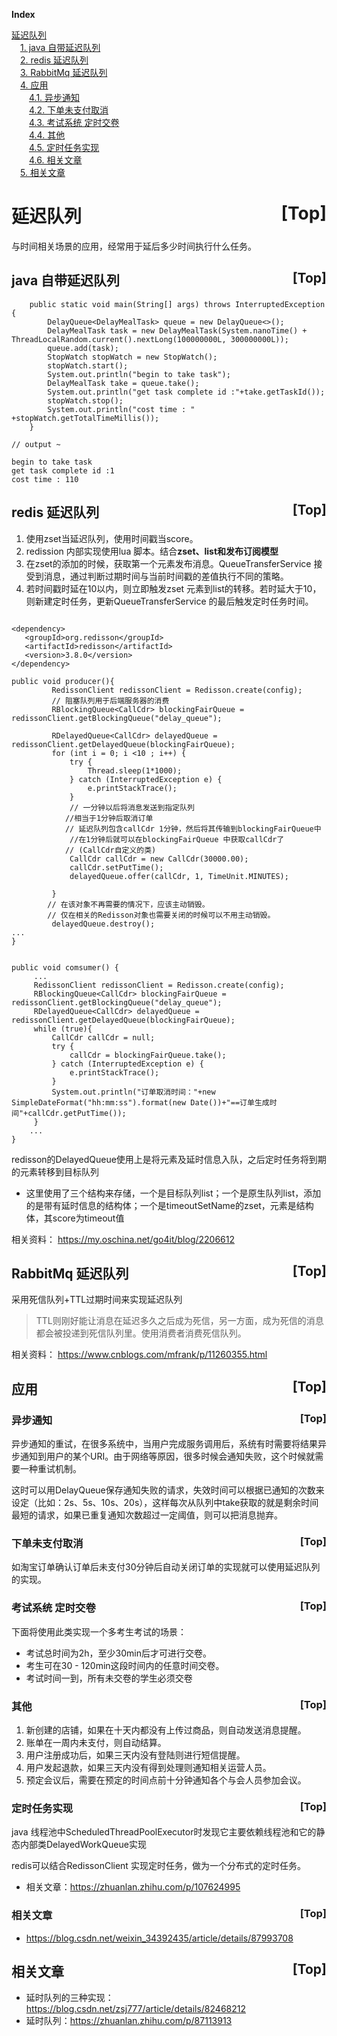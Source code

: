 <a name="index">**Index**</a>

<a href="#0">延迟队列</a>  
&emsp;<a href="#1">1. java 自带延迟队列</a>  
&emsp;<a href="#2">2. redis 延迟队列</a>  
&emsp;<a href="#3">3. RabbitMq 延迟队列</a>  
&emsp;<a href="#4">4. 应用</a>  
&emsp;&emsp;<a href="#5">4.1. 异步通知</a>  
&emsp;&emsp;<a href="#6">4.2. 下单未支付取消</a>  
&emsp;&emsp;<a href="#7">4.3. 考试系统 定时交卷</a>  
&emsp;&emsp;<a href="#8">4.4. 其他</a>  
&emsp;&emsp;<a href="#9">4.5. 定时任务实现</a>  
&emsp;&emsp;<a href="#10">4.6. 相关文章</a>  
&emsp;<a href="#11">5. 相关文章 </a>  
# <a name="0">延迟队列</a><a style="float:right;text-decoration:none;" href="#index">[Top]</a>

与时间相关场景的应用，经常用于延后多少时间执行什么任务。

## <a name="1">java 自带延迟队列</a><a style="float:right;text-decoration:none;" href="#index">[Top]</a>

```
    public static void main(String[] args) throws InterruptedException {
        DelayQueue<DelayMealTask> queue = new DelayQueue<>();
        DelayMealTask task = new DelayMealTask(System.nanoTime() + ThreadLocalRandom.current().nextLong(100000000L, 300000000L));
        queue.add(task);
        StopWatch stopWatch = new StopWatch();
        stopWatch.start();
        System.out.println("begin to take task");
        DelayMealTask take = queue.take();
        System.out.println("get task complete id :"+take.getTaskId());
        stopWatch.stop();
        System.out.println("cost time : " +stopWatch.getTotalTimeMillis());
    }

// output ~

begin to take task
get task complete id :1
cost time : 110
```


## <a name="2">redis 延迟队列</a><a style="float:right;text-decoration:none;" href="#index">[Top]</a>

1. 使用zset当延迟队列，使用时间戳当score。
2. redission 内部实现使用lua 脚本。结合**zset、list和发布订阅模型**
3. 在zset的添加的时候，获取第一个元素发布消息。QueueTransferService 接受到消息，通过判断过期时间与当前时间戳的差值执行不同的策略。
4. 若时间戳时延在10以内，则立即触发zset 元素到list的转移。若时延大于10，则新建定时任务，更新QueueTransferService 的最后触发定时任务时间。
```

<dependency>
   <groupId>org.redisson</groupId>
   <artifactId>redisson</artifactId>
   <version>3.8.0</version>
</dependency> 

public void producer(){
         RedissonClient redissonClient = Redisson.create(config);
         // 阻塞队列用于后端服务器的消费
         RBlockingQueue<CallCdr> blockingFairQueue = redissonClient.getBlockingQueue("delay_queue");
 
         RDelayedQueue<CallCdr> delayedQueue = redissonClient.getDelayedQueue(blockingFairQueue);
         for (int i = 0; i <10 ; i++) {
             try {
                 Thread.sleep(1*1000);
             } catch (InterruptedException e) {
                 e.printStackTrace();
             }
             // 一分钟以后将消息发送到指定队列
            //相当于1分钟后取消订单
            // 延迟队列包含callCdr 1分钟，然后将其传输到blockingFairQueue中
             //在1分钟后就可以在blockingFairQueue 中获取callCdr了 
            // (CallCdr自定义的类)
             CallCdr callCdr = new CallCdr(30000.00);
             callCdr.setPutTime();
             delayedQueue.offer(callCdr, 1, TimeUnit.MINUTES);
 
         }
        // 在该对象不再需要的情况下，应该主动销毁。
        // 仅在相关的Redisson对象也需要关闭的时候可以不用主动销毁。
         delayedQueue.destroy();
...
}


public void comsumer() {
     ...
     RedissonClient redissonClient = Redisson.create(config);
     RBlockingQueue<CallCdr> blockingFairQueue = redissonClient.getBlockingQueue("delay_queue");
     RDelayedQueue<CallCdr> delayedQueue = redissonClient.getDelayedQueue(blockingFairQueue);
     while (true){
         CallCdr callCdr = null;
         try {
             callCdr = blockingFairQueue.take();
         } catch (InterruptedException e) {
             e.printStackTrace();
         }
         System.out.println("订单取消时间："+new SimpleDateFormat("hh:mm:ss").format(new Date())+"==订单生成时间"+callCdr.getPutTime());
     }
    ...
}
```



redisson的DelayedQueue使用上是将元素及延时信息入队，之后定时任务将到期的元素转移到目标队列
- 这里使用了三个结构来存储，一个是目标队列list；一个是原生队列list，添加的是带有延时信息的结构体；一个是timeoutSetName的zset，元素是结构体，其score为timeout值

相关资料： https://my.oschina.net/go4it/blog/2206612

## <a name="3">RabbitMq 延迟队列</a><a style="float:right;text-decoration:none;" href="#index">[Top]</a>

采用死信队列+TTL过期时间来实现延迟队列
> TTL则刚好能让消息在延迟多久之后成为死信，另一方面，成为死信的消息都会被投递到死信队列里。使用消费者消费死信队列。

相关资料： https://www.cnblogs.com/mfrank/p/11260355.html

## <a name="4">应用</a><a style="float:right;text-decoration:none;" href="#index">[Top]</a>
### <a name="5">异步通知</a><a style="float:right;text-decoration:none;" href="#index">[Top]</a>
异步通知的重试，在很多系统中，当用户完成服务调用后，系统有时需要将结果异步通知到用户的某个URI。由于网络等原因，很多时候会通知失败，这个时候就需要一种重试机制。

这时可以用DelayQueue保存通知失败的请求，失效时间可以根据已通知的次数来设定（比如：2s、5s、10s、20s），这样每次从队列中take获取的就是剩余时间最短的请求，如果已重复通知次数超过一定阈值，则可以把消息抛弃。

### <a name="6">下单未支付取消</a><a style="float:right;text-decoration:none;" href="#index">[Top]</a>
如淘宝订单确认订单后未支付30分钟后自动关闭订单的实现就可以使用延迟队列的实现。


### <a name="7">考试系统 定时交卷</a><a style="float:right;text-decoration:none;" href="#index">[Top]</a>
下面将使用此类实现一个多考生考试的场景：

- 考试总时间为2h，至少30min后才可进行交卷。
- 考生可在30 - 120min这段时间内的任意时间交卷。
- 考试时间一到，所有未交卷的学生必须交卷


### <a name="8">其他</a><a style="float:right;text-decoration:none;" href="#index">[Top]</a>
1. 新创建的店铺，如果在十天内都没有上传过商品，则自动发送消息提醒。
2. 账单在一周内未支付，则自动结算。
3. 用户注册成功后，如果三天内没有登陆则进行短信提醒。
4. 用户发起退款，如果三天内没有得到处理则通知相关运营人员。
5. 预定会议后，需要在预定的时间点前十分钟通知各个与会人员参加会议。

### <a name="9">定时任务实现</a><a style="float:right;text-decoration:none;" href="#index">[Top]</a>
java 线程池中ScheduledThreadPoolExecutor时发现它主要依赖线程池和它的静态内部类DelayedWorkQueue实现

redis可以结合RedissonClient 实现定时任务，做为一个分布式的定时任务。

- 相关文章：https://zhuanlan.zhihu.com/p/107624995
### <a name="10">相关文章</a><a style="float:right;text-decoration:none;" href="#index">[Top]</a>
- https://blog.csdn.net/weixin_34392435/article/details/87993708



## <a name="11">相关文章 </a><a style="float:right;text-decoration:none;" href="#index">[Top]</a>
- 延时队列的三种实现：https://blog.csdn.net/zsj777/article/details/82468212
- 延时队列：https://zhuanlan.zhihu.com/p/87113913